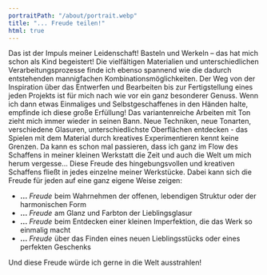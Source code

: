 ```yaml
---
portraitPath: "/about/portrait.webp"
title: "... Freude teilen!"
html: true
---
```


Das ist der Impuls meiner Leidenschaft! Basteln und Werkeln – das hat mich schon als Kind begeistert! Die vielfältigen Materialien und unterschiedlichen Verarbeitungsprozesse finde ich ebenso spannend wie die dadurch entstehenden mannigfachen Kombinationsmöglichkeiten. Der Weg von der Inspiration über das Entwerfen und Bearbeiten bis zur Fertigstellung eines jeden Projekts ist für mich nach wie vor ein ganz besonderer Genuss. Wenn ich dann etwas Einmaliges und Selbstgeschaffenes in den Händen halte, empfinde ich diese große Erfüllung! Das variantenreiche Arbeiten mit Ton zieht mich immer wieder in seinen Bann. Neue Techniken, neue Tonarten, verschiedene Glasuren, unterschiedlichste Oberflächen entdecken - das Spielen mit dem Material durch kreatives Experimentieren kennt keine Grenzen. Da kann es schon mal passieren, dass ich ganz im Flow des Schaffens in meiner kleinen Werkstatt die Zeit und auch die Welt um mich herum vergesse… Diese Freude des hingebungsvollen und kreativen Schaffens fließt in jedes einzelne meiner Werkstücke. Dabei kann sich die Freude für jeden auf eine ganz eigene Weise zeigen:

- **...** *Freude* beim Wahrnehmen der offenen, lebendigen Struktur oder der harmonischen Form
- **...** *Freude* am Glanz und Farbton der Lieblingsglasur
- **...** *Freude* beim Entdecken einer kleinen Imperfektion, die das Werk so einmalig macht
- **...** *Freude* über das Finden eines neuen Lieblingsstücks oder eines perfekten Geschenks

Und diese Freude würde ich gerne in die Welt ausstrahlen!
